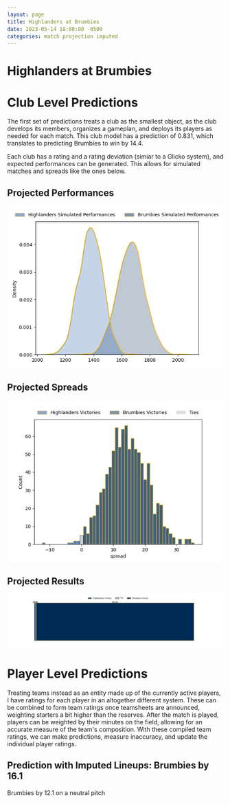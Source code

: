 ```yaml
---  
layout: page  
title: Highlanders at Brumbies  
date: 2023-05-14 18:00:00 -0500  
categories: match projection imputed  
---
```

# Highlanders at Brumbies

# Club Level Predictions


The first set of predictions treats a club as the smallest object, as the club develops its members, organizes a gameplan, and deploys its players as needed for each match. This club model has a prediction of 0.831, which translates to predicting Brumbies to win by 14.4.

Each club has a rating and a rating deviation (simiar to a Glicko system), and expected performances can be generated. This allows for simulated matches and spreads like the ones below.
## Projected Performances


![Projected Performances](plots/performances_2023-05-14-Brumbies-Highlanders.png)
## Projected Spreads


![Projected Spreads](plots/spreads_2023-05-14-Brumbies-Highlanders.png)
## Projected Results


![Projected Results](plots/resultbar_2023-05-14-Brumbies-Highlanders.png)
# Player Level Predictions


Treating teams instead as an entity made up of the currently active players, I have ratings for each player in an altogether different system. These can be combined to form team ratings once teamsheets are announced, weighting starters a bit higher than the reserves. After the match is played, players can be weighted by their minutes on the field, allowing for an accurate measure of the team's composition. With these compiled team ratings, we can make predictions, measure inaccuracy, and update the individual player ratings.
## Prediction with Imputed Lineups: Brumbies by 16.1


Brumbies by 12.1 on a neutral pitch

